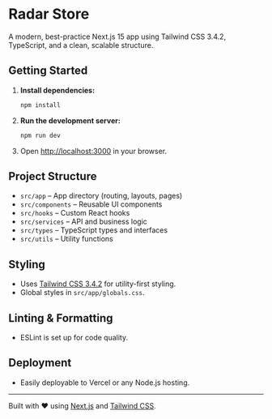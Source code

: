 # Radar Store

A modern, best-practice Next.js 15 app using Tailwind CSS 3.4.2, TypeScript, and a clean, scalable structure.

## Getting Started

1. **Install dependencies:**
   ```bash
   npm install
   ```
2. **Run the development server:**
   ```bash
   npm run dev
   ```
3. Open [http://localhost:3000](http://localhost:3000) in your browser.

## Project Structure

- `src/app` – App directory (routing, layouts, pages)
- `src/components` – Reusable UI components
- `src/hooks` – Custom React hooks
- `src/services` – API and business logic
- `src/types` – TypeScript types and interfaces
- `src/utils` – Utility functions

## Styling
- Uses [Tailwind CSS 3.4.2](https://tailwindcss.com/docs/installation) for utility-first styling.
- Global styles in `src/app/globals.css`.

## Linting & Formatting
- ESLint is set up for code quality.

## Deployment
- Easily deployable to Vercel or any Node.js hosting.

---

Built with ❤️ using [Next.js](https://nextjs.org/) and [Tailwind CSS](https://tailwindcss.com/).
